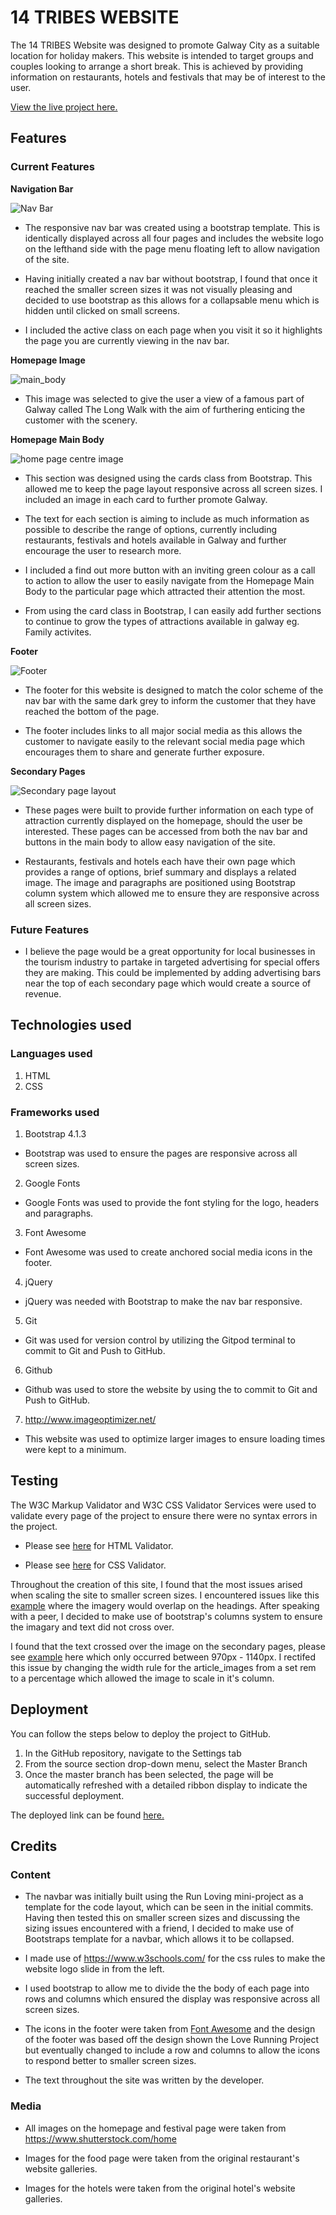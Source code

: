 # 14 TRIBES WEBSITE

The 14 TRIBES Website was designed to promote Galway City as a suitable location for holiday makers. This website is intended to target groups and couples looking to arrange a short break. This is achieved by providing information on restaurants, hotels and festivals that may be of interest to the user.

[View the live project here.](https://gwgjnr.github.io/Fourteen_Tribes/index.html)

## Features

### Current Features

**Navigation Bar**


![Nav Bar](assets/images/ms1_navbar.PNG)

- The responsive nav bar was created using a bootstrap template. This is identically displayed across all four pages and includes the website logo on the lefthand side with the page menu floating left to allow navigation of the site. 

- Having initially created a nav bar without bootstrap, I found that once it reached the smaller screen sizes it was not visually pleasing and decided to use bootstrap as this allows for a collapsable menu which is hidden until clicked on small screens.

- I included the active class on each page when you visit it so it highlights the page you are currently viewing in the nav bar.

**Homepage Image**


![main_body](assets/images/ms1_main_body.PNG)

- This image was selected to give the user a view of a famous part of Galway called The Long Walk with the aim of furthering enticing the customer with the scenery.

**Homepage Main Body**


![home page centre image](assets/images/ms1_homepagecentre.PNG)

- This section was designed using the cards class from Bootstrap. This allowed me to keep the page layout responsive across all screen sizes. I included an image in each card to further promote Galway.

- The text for each section is aiming to include as much information as possible to describe the range of options, currently including restaurants, festivals and hotels available in Galway and further encourage the user to research more.

- I included a find out more button with an inviting green colour as a call to action to allow the user to easily navigate from the Homepage Main Body to the particular page which attracted their attention the most.

- From using the card class in Bootstrap, I can easily add further sections to continue to grow the types of attractions available in galway eg. Family activites.

**Footer**


![Footer](assets/images/ms1_footer.PNG)

- The footer for this website is designed to match the color scheme of the nav bar with the same dark grey to inform the customer that they have reached the bottom of the page.

- The footer includes links to all major social media as this allows the customer to navigate easily to the relevant social media page which encourages them to share and generate further exposure.

**Secondary Pages**


![Secondary page layout](assets/images/ms1_second_page_design.PNG)

- These pages were built to provide further information on each type of attraction currently displayed on the homepage, should the user be interested. These pages can be accessed from both the nav bar and buttons in the main body to allow easy navigation of the site. 

- Restaurants, festivals and hotels each have their own page which provides a range of options, brief summary and displays a related image. The image and paragraphs are positioned using Bootstrap column system which allowed me to ensure they are responsive across all screen sizes.

### Future Features

- I believe the page would be a great opportunity for local businesses in the tourism industry to partake in targeted advertising for special offers they are making. This could be implemented by adding advertising bars near the top of each secondary page which would create a source of revenue.

## Technologies used

### Languages used

1. HTML
2. CSS

### Frameworks used

1. Bootstrap 4.1.3
* Bootstrap was used to ensure the pages are responsive across all screen sizes. 

2. Google Fonts
* Google Fonts was used to provide the font styling for the logo, headers and paragraphs.

3. Font Awesome
* Font Awesome was used to create anchored social media icons in the footer. 

4. jQuery
* jQuery was needed with Bootstrap to make the nav bar responsive.

5. Git
* Git was used for version control by utilizing the Gitpod terminal to commit to Git and Push to GitHub.

6. Github
* Github was used to store the website by using the to commit to Git and Push to GitHub.

7. http://www.imageoptimizer.net/
* This website was used to optimize larger images to ensure loading times were kept to a minimum.

## Testing

The W3C Markup Validator and W3C CSS Validator Services were used to validate every page of the project to ensure there were no syntax errors in the project.

- Please see [here](assets/images/htmlcheck.PNG) for HTML Validator.

- Please see [here](assets/images/csscheck.PNG) for CSS Validator.

Throughout the creation of this site, I found that the most issues arised when scaling the site to smaller screen sizes. I encountered issues like this [example](assets/images/ms1_issue1.PNG) where the imagery would overlap on the headings. After speaking with a peer, I decided to make use of bootstrap's columns system to ensure the imagary and text did not cross over.

I found that the text crossed over the image on the secondary pages, please see [example](assets/images/ms1_issue2.PNG) here which only occurred between 970px - 1140px. I rectifed this issue by changing the width rule for the article_images from a set rem to a percentage which allowed the image to scale in it's column.

## Deployment

You can follow the steps below to deploy the project to GitHub.

  1. In the GitHub repository, navigate to the Settings tab 
  2. From the source section drop-down menu, select the Master Branch
  3. Once the master branch has been selected, the page will be automatically refreshed with a detailed ribbon display to indicate the successful deployment. 

The deployed link can be found [here.](https://gwgjnr.github.io/Fourteen_Tribes/index.html)

## Credits

### Content

- The navbar was initially built using the Run Loving mini-project as a template for the code layout, which can be seen in the initial commits. Having then tested this on smaller screen sizes and discussing the sizing issues encountered with a friend, I decided to make use of Bootstraps template for a navbar, which allows it to be collapsed.

- I made use of https://www.w3schools.com/ for the css rules to make the website logo slide in from the left. 

- I used bootstrap to allow me to divide the the body of each page into rows and columns which ensured the display was responsive across all screen sizes. 

- The icons in the footer were taken from [Font Awesome](https://fontawesome.com/) and the design of the footer was based off the design shown the Love Running Project but eventually changed to include a row and columns to allow the icons to respond better to smaller screen sizes.

- The text throughout the site was written by the developer.

### Media

- All images on the homepage and festival page were taken from https://www.shutterstock.com/home

- Images for the food page were taken from the original restaurant's website galleries.

- Images for the hotels were taken from the original hotel's website galleries.

